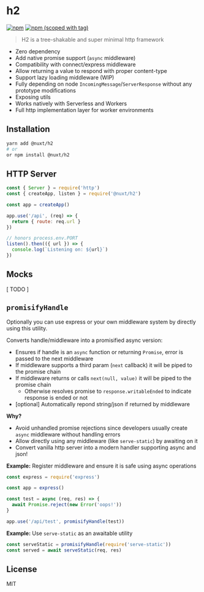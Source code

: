 # h2

[![npm](https://img.shields.io/npm/dm/h-2.svg?style=flat-square)](https://npmjs.com/package/h-2)
[![npm (scoped with tag)](https://img.shields.io/npm/v/h-2/latest.svg?style=flat-square)](https://npmjs.com/package/h-2)

> H2 is a tree-shakable and super minimal http framework

- Zero dependency
- Add native promise support (`async` middleware)
- Compatibility with connect/express middleware
- Allow returning a value to respond with proper content-type
- Support lazy loading middleware (WIP)
- Fully depending on node `IncomingMessage`/`ServerResponse` without any prototype modifications
- Exposing utils
- Works natively with Serverless and Workers
- Full http implementation layer for worker environments

## Installation

```bash
yarn add @nuxt/h2
# or
or npm install @nuxt/h2
```

## HTTP Server

```js
const { Server } = require('http')
const { createApp, listen } = require('@nuxt/h2')

const app = createApp()

app.use('/api', (req) => {
  return { route: req.url }
})

// honors process.env.PORT
listen().then(({ url }) => {
  console.log(`Listening on: ${url}`)
})
```

## Mocks

[ TODO ]

## `promisifyHandle`

Optionally you can use express or your own middleware system by directly using this utility.

Converts handle/middleware into a promisified async version:

- Ensures if handle is an `async` function or returning `Promise`, error is passed to the next middleware
- If middleware supports a third param (`next` callback) it will be piped to the promise chain
- If middleware returns or calls `next(null, value)` it will be piped to the promise chain
  - Otherwise resolves promise to `response.writableEnded` to indicate response is ended or not
- [optional] Automatically repond string/json if returned by middleware

**Why?**

- Avoid unhandled promise rejections since developers usually create `async` middleware without handling errors
- Allow directly using any middleware (like `serve-static`) by awaiting on it
- Convert vanilla http server into a modern handler supporting async and json!

**Example:** Register middleware and ensure it is safe using async operations

```js
const express = require('express')

const app = express()

const test = async (req, res) => {
  await Promise.reject(new Error('oops!'))
}

app.use('/api/test', promisifyHandle(test))
```

**Example:** Use `serve-static` as an awaitable utility

```js
const serveStatic = promisifyHandle(require('serve-static'))
const served = await serveStatic(req, res)
```

## License

MIT
